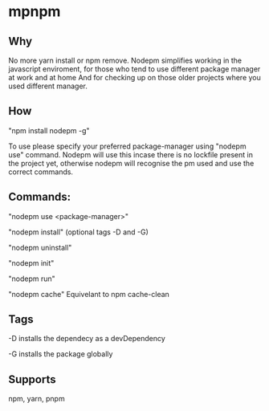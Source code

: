 # mpnpm

## Why 
No more yarn install or npm remove.
Nodepm simplifies working in the javascript enviroment, for those who tend to use different package manager at work and at home
And for checking up on those older projects where you used different manager.

## How
"npm install nodepm -g"

To use please specify your preferred package-manager using "nodepm use" command.
Nodepm will use this incase there is no lockfile present in the project yet, 
otherwise nodepm will recognise the pm used and use the correct commands. 

## Commands:
"nodepm use \<package-manager>"

"nodepm install" (optional tags -D and -G)

"nodepm uninstall"

"nodepm init"

"nodepm run"

"nodepm cache" Equivelant to npm cache-clean

## Tags
-D installs the dependecy as a devDependency

-G installs the package globally

## Supports
npm, yarn, pnpm




